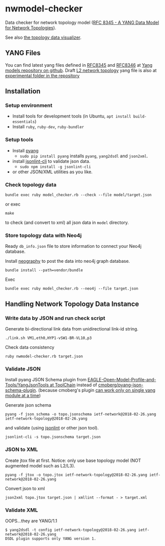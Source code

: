 # nwmodel-checker

Data checker for network topology model ([RFC 8345 \- A YANG Data Model for Network Topologies](https://datatracker.ietf.org/doc/rfc8345/)).

See also [the topology data visualizer](https://github.com/corestate55/nwmodel-exercise).

## YANG Files

You can find latest yang files defined in [RFC8345](https://www.rfc-editor.org/info/rfc8345
) and [RFC8346](https://www.rfc-editor.org/info/rfc8346) at [Yang models repository on github](https://github.com/YangModels/yang/tree/master/standard/ietf/RFC). Draft [L2 network topology](https://datatracker.ietf.org/doc/draft-ietf-i2rs-yang-l2-network-topology/) yang file is also at [experimental folder in the repository](https://github.com/YangModels/yang/tree/master/experimental/ietf-extracted-YANG-modules)

## Installation

### Setup environment

* Install tools for development tools (in Ubuntu, `apt install build-essentials`)
* Install `ruby`, `ruby-dev`, `ruby-bundler`

### Setup tools

* Install [pyang](https://github.com/mbj4668/pyang)
  * `sudo pip install pyang` installs `pyang`, `yang2dsdl` and `json2xml`.
* install [jsonlint-cli](https://github.com/marionebl/jsonlint-cli) to validate json data.
  * `sudo npm install -g jsonlint-cli`
* or other JSON/XML utilities as you like.

### Check topology data
```
bundle exec ruby model_checker.rb --check --file model/target.json
```
or exec
```
make
```
to check (and convert to xml) all json data in `model` directory.

### Store topology data with Neo4j
Ready `db_info.json` file to store information to connect your Neo4j database.

Install [neography](https://github.com/maxdemarzi/neography) to post the data into neo4j graph database.
```
bundle install --path=vendor/bundle
```

Exec
```
bundle exec ruby model_checker.rb --neo4j --file target.json
```

## Handling Network Topology Data Instance

### Write data by JSON and run check script

Generate bi-directional link data from unidirectional link-id string.
```
./link.sh VM1,eth0,HYP1-vSW1-BR-VL10,p3
```

Check data consistency
```
ruby nwmodel-checker.rb target.json
```

### Validate JSON

Install pyang JSON Schema plugin from [EAGLE\-Open\-Model\-Profile\-and\-Tools/YangJsonTools at ToolChain](https://github.com/OpenNetworkingFoundation/EAGLE-Open-Model-Profile-and-Tools/tree/ToolChain/YangJsonTools) instead of [cmoberg/pyang\-json\-schema\-plugin](https://github.com/cmoberg/pyang-json-schema-plugin). (because cmoberg's plugin [can work only on single yang module at a time](https://github.com/cmoberg/pyang-json-schema-plugin/issues/4))

Generate json schema
```
pyang -f json_schema -o topo.jsonschema ietf-network@2018-02-26.yang ietf-network-topology@2018-02-26.yang
```
and validate (using [jsonlint](https://www.npmjs.com/package/jsonlint-cli) or other json tool).
```
jsonlint-cli -s topo.jsonschema target.json
```

### JSON to XML

Create jtox file at first.
Notice: only use base topology model (NOT augmented model such as L2/L3).
```
pyang -f jtox -o topo.jtox ietf-network-topology@2018-02-26.yang ietf-network@2018-02-26.yang
```

Convert json to xml
```
json2xml topo.jtox target.json | xmllint --format - > target.xml
```

### Validate XML

OOPS...they are YANG/1.1
```
$ yang2dsdl -t config ietf-network-topology@2018-02-26.yang ietf-network@2018-02-26.yang
DSDL plugin supports only YANG version 1.
```
